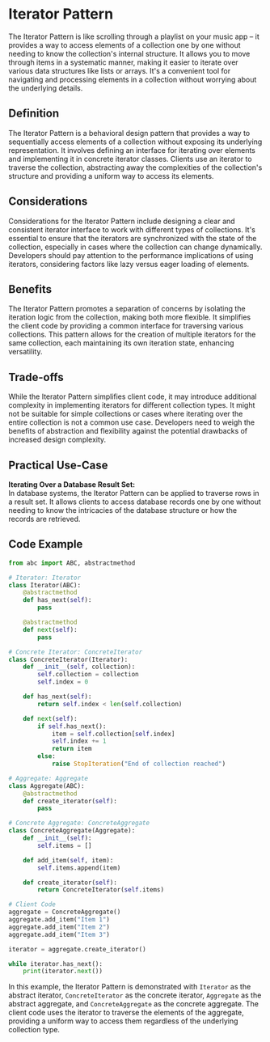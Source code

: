 # Iterator Pattern

The Iterator Pattern is like scrolling through a playlist on your music app – it provides a way to access elements of a collection one by one without needing to know the collection's internal structure. It allows you to move through items in a systematic manner, making it easier to iterate over various data structures like lists or arrays. It's a convenient tool for navigating and processing elements in a collection without worrying about the underlying details.

## Definition

The Iterator Pattern is a behavioral design pattern that provides a way to sequentially access elements of a collection without exposing its underlying representation. It involves defining an interface for iterating over elements and implementing it in concrete iterator classes. Clients use an iterator to traverse the collection, abstracting away the complexities of the collection's structure and providing a uniform way to access its elements.

## Considerations

Considerations for the Iterator Pattern include designing a clear and consistent iterator interface to work with different types of collections. It's essential to ensure that the iterators are synchronized with the state of the collection, especially in cases where the collection can change dynamically. Developers should pay attention to the performance implications of using iterators, considering factors like lazy versus eager loading of elements.

## Benefits

The Iterator Pattern promotes a separation of concerns by isolating the iteration logic from the collection, making both more flexible. It simplifies the client code by providing a common interface for traversing various collections. This pattern allows for the creation of multiple iterators for the same collection, each maintaining its own iteration state, enhancing versatility.

## Trade-offs

While the Iterator Pattern simplifies client code, it may introduce additional complexity in implementing iterators for different collection types. It might not be suitable for simple collections or cases where iterating over the entire collection is not a common use case. Developers need to weigh the benefits of abstraction and flexibility against the potential drawbacks of increased design complexity.

## Practical Use-Case

**Iterating Over a Database Result Set:**\
In database systems, the Iterator Pattern can be applied to traverse rows in a result set. It allows clients to access database records one by one without needing to know the intricacies of the database structure or how the records are retrieved.

## Code Example

```python
from abc import ABC, abstractmethod

# Iterator: Iterator
class Iterator(ABC):
    @abstractmethod
    def has_next(self):
        pass

    @abstractmethod
    def next(self):
        pass

# Concrete Iterator: ConcreteIterator
class ConcreteIterator(Iterator):
    def __init__(self, collection):
        self.collection = collection
        self.index = 0

    def has_next(self):
        return self.index < len(self.collection)

    def next(self):
        if self.has_next():
            item = self.collection[self.index]
            self.index += 1
            return item
        else:
            raise StopIteration("End of collection reached")

# Aggregate: Aggregate
class Aggregate(ABC):
    @abstractmethod
    def create_iterator(self):
        pass

# Concrete Aggregate: ConcreteAggregate
class ConcreteAggregate(Aggregate):
    def __init__(self):
        self.items = []

    def add_item(self, item):
        self.items.append(item)

    def create_iterator(self):
        return ConcreteIterator(self.items)

# Client Code
aggregate = ConcreteAggregate()
aggregate.add_item("Item 1")
aggregate.add_item("Item 2")
aggregate.add_item("Item 3")

iterator = aggregate.create_iterator()

while iterator.has_next():
    print(iterator.next())
```

In this example, the Iterator Pattern is demonstrated with `Iterator` as the abstract iterator, `ConcreteIterator` as the concrete iterator, `Aggregate` as the abstract aggregate, and `ConcreteAggregate` as the concrete aggregate. The client code uses the iterator to traverse the elements of the aggregate, providing a uniform way to access them regardless of the underlying collection type.
